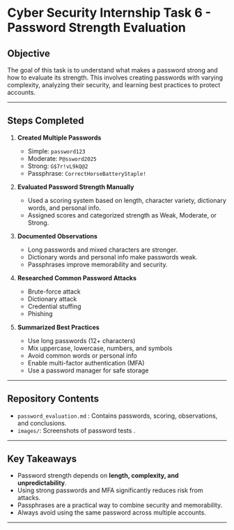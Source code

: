 # Cyber Security Internship Task 6 - Password Strength Evaluation

## Objective
The goal of this task is to understand what makes a password strong and how to evaluate its strength. This involves creating passwords with varying complexity, analyzing their security, and learning best practices to protect accounts.

---

## Steps Completed

1. **Created Multiple Passwords**  
   - Simple: `password123`  
   - Moderate: `P@ssword2025`  
   - Strong: `G$7r!vL9kQ@2`  
   - Passphrase: `CorrectHorseBatteryStaple!`  

2. **Evaluated Password Strength Manually**  
   - Used a scoring system based on length, character variety, dictionary words, and personal info.  
   - Assigned scores and categorized strength as Weak, Moderate, or Strong.  

3. **Documented Observations**  
   - Long passwords and mixed characters are stronger.  
   - Dictionary words and personal info make passwords weak.  
   - Passphrases improve memorability and security.  

4. **Researched Common Password Attacks**  
   - Brute-force attack  
   - Dictionary attack  
   - Credential stuffing  
   - Phishing  

5. **Summarized Best Practices**  
   - Use long passwords (12+ characters)  
   - Mix uppercase, lowercase, numbers, and symbols  
   - Avoid common words or personal info  
   - Enable multi-factor authentication (MFA)  
   - Use a password manager for safe storage  

---

## Repository Contents

- `password_evaluation.md` : Contains passwords, scoring, observations, and conclusions.  
- `images/`: Screenshots of password tests .  

---

## Key Takeaways

- Password strength depends on **length, complexity, and unpredictability**.  
- Using strong passwords and MFA significantly reduces risk from attacks.  
- Passphrases are a practical way to combine security and memorability.  
- Always avoid using the same password across multiple accounts.  

---

